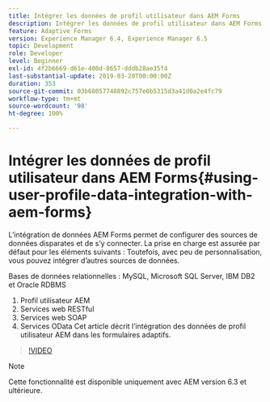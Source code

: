 ```yaml
---
title: Intégrer les données de profil utilisateur dans AEM Forms
description: Intégrer les données de profil utilisateur dans AEM Forms
feature: Adaptive Forms
version: Experience Manager 6.4, Experience Manager 6.5
topic: Development
role: Developer
level: Beginner
exl-id: 4f2b6669-d61e-400d-8657-dddb28ae35f4
last-substantial-update: 2019-03-20T00:00:00Z
duration: 353
source-git-commit: 03b68057748892c757e0b5315d3a41d0a2e4fc79
workflow-type: tm+mt
source-wordcount: '98'
ht-degree: 100%

---
```


# Intégrer les données de profil utilisateur dans AEM Forms{#using-user-profile-data-integration-with-aem-forms}

L’intégration de données AEM Forms permet de configurer des sources de données disparates et de s’y connecter. La prise en charge est assurée par défaut pour les éléments suivants : Toutefois, avec peu de personnalisation, vous pouvez intégrer d’autres sources de données.

Bases de données relationnelles : MySQL, Microsoft SQL Server, IBM DB2 et Oracle RDBMS

1. Profil utilisateur AEM
1. Services web RESTful
1. Services web SOAP
1. Services OData
Cet article décrit l’intégration des données de profil utilisateur AEM dans les formulaires adaptifs.

>[!VIDEO](https://video.tv.adobe.com/v/17432?quality=12&learn=on)

>[!NOTE]
>
>Cette fonctionnalité est disponible uniquement avec AEM version 6.3 et ultérieure.
